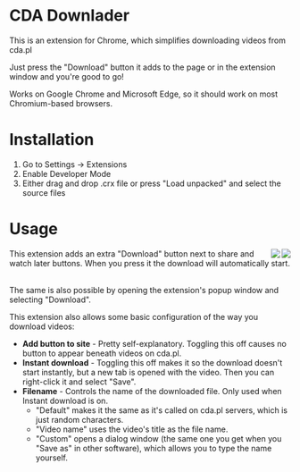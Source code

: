 # CDA Downlader
This is an extension for Chrome, which simplifies downloading videos from cda.pl

Just press the "Download" button it adds to the page or in the extension window and you're good to go!

Works on Google Chrome and Microsoft Edge, so it should work on most Chromium-based browsers.

# Installation
1. Go to Settings -> Extensions
2. Enable Developer Mode
3. Either drag and drop .crx file or press "Load unpacked" and select the source files

# Usage
<img align="right" src="https://github.com/NorbertCode/CDA-Downloader-Extension/assets/54719382/ca2bd423-6c1c-42e3-88b2-7a86573122cf">
<img align="right" src="https://github.com/NorbertCode/CDA-Downloader-Extension/assets/54719382/3a4f120c-55ed-4bb6-a3e9-9cd9e9b93934">
This extension adds an extra "Download" button next to share and watch later buttons. When you press it the download will automatically start.
<br><br>

The same is also possible by opening the extension's popup window and selecting "Download".

This extension also allows some basic configuration of the way you download videos:
- <b>Add button to site</b> - Pretty self-explanatory. Toggling this off causes no button to appear beneath videos on cda.pl.
- <b>Instant download</b> - Toggling this off makes it so the download doesn't start instantly, but a new tab is opened with the video. Then you can right-click it and select "Save".
- <b>Filename</b> - Controls the name of the downloaded file. Only used when Instant download is on.
  - "Default" makes it the same as it's called on cda.pl servers, which is just random characters.
  - "Video name" uses the video's title as the file name.
  - "Custom" opens a dialog window (the same one you get when you "Save as" in other software), which allows you to type the name yourself.
